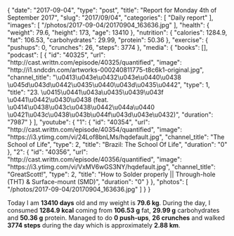{
    "date": "2017-09-04",
    "type": "post",
    "title": "Report for Monday 4th of September 2017",
    "slug": "2017\/09\/04",
    "categories": [
        "Daily report"
    ],
    "images": [
        "\/photos\/2017-09-04\/20170904_163636.jpg"
    ],
    "health": {
        "weight": 79.6,
        "height": 173,
        "age": 13410
    },
    "nutrition": {
        "calories": 1284.9,
        "fat": 106.53,
        "carbohydrates": 29.99,
        "protein": 50.36
    },
    "exercise": {
        "pushups": 0,
        "crunches": 26,
        "steps": 3774
    },
    "media": {
        "books": [],
        "podcast": [
            {
                "id": "40325",
                "url": "http:\/\/cast.writtn.com\/episode\/40325\/quantified",
                "image": "http:\/\/i1.sndcdn.com\/artworks-000240811775-t8c6k1-original.jpg",
                "channel_title": "\u0413\u043e\u0432\u043e\u0440\u0438 \u045d\u043d\u0442\u0435\u0440\u043d\u0435\u0442",
                "type": 1,
                "title": "23. \u0415\u0441\u043a\u0435\u0439\u043f \u0441\u0442\u0430\u0438 (feat. \u0414\u0438\u043c\u0438\u0442\u044a\u0440 \u0421\u043c\u0438\u043b\u044f\u043d\u043e\u0432)",
                "duration": "7987"
            }
        ],
        "youtube": {
            "1": {
                "id": "40354",
                "url": "http:\/\/cast.writtn.com\/episode\/40354\/quantified",
                "image": "https:\/\/i3.ytimg.com\/vi\/24Lof8bnLMs\/hqdefault.jpg",
                "channel_title": "The School of Life",
                "type": 2,
                "title": "Brazil: The School Of Life",
                "duration": "0"
            },
            "2": {
                "id": "40356",
                "url": "http:\/\/cast.writtn.com\/episode\/40356\/quantified",
                "image": "https:\/\/i3.ytimg.com\/vi\/VxMV6wGS3NY\/hqdefault.jpg",
                "channel_title": "GreatScott!",
                "type": 2,
                "title": "How to Solder properly || Through-hole (THT) & Surface-mount (SMD)",
                "duration": "0"
            }
        },
        "photos": [
            "\/photos\/2017-09-04\/20170904_163636.jpg"
        ]
    }
}

Today I am <strong>13410 days</strong> old and my weight is <strong>79.6 kg</strong>. During the day, I consumed <strong>1284.9 kcal</strong> coming from <strong>106.53 g</strong> fat, <strong>29.99 g</strong> carbohydrates and <strong>50.36 g</strong> protein. Managed to do <strong>0 push-ups</strong>, <strong>26 crunches</strong> and walked <strong>3774 steps</strong> during the day which is approximately <strong>2.88 km</strong>.